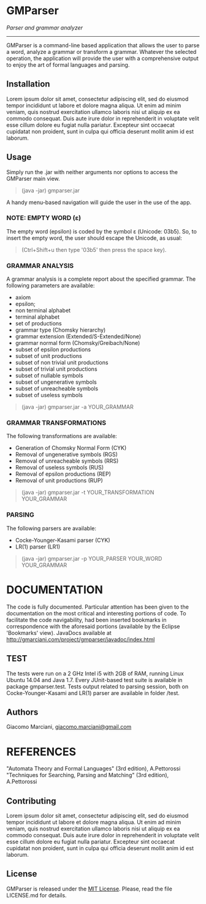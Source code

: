 # GMParser

*Parser and grammar analyzer*

- - -

GMParser is a command-line based application that allows the user to
parse a word, analyze a grammar or transform a grammar.
Whatever the selected operation, the application will provide the user with
a comprehensive output to enjoy the art of formal languages and parsing.

## Installation
Lorem ipsum dolor sit amet, consectetur adipiscing elit, sed do eiusmod tempor incididunt ut labore et dolore magna aliqua.
Ut enim ad minim veniam, quis nostrud exercitation ullamco laboris nisi ut aliquip ex ea commodo consequat.
Duis aute irure dolor in reprehenderit in voluptate velit esse cillum dolore eu fugiat nulla pariatur.
Excepteur sint occaecat cupidatat non proident, sunt in culpa qui officia deserunt mollit anim id est laborum.

## Usage
Simply run the .jar with neither arguments nor options to access the
GMParser main view.

> (java -jar) gmparser.jar

A handy menu-based navigation will guide the user in the use of the app.

### NOTE: EMPTY WORD (ε)
The empty word (epsilon) is coded by the symbol ε (Unicode: 03b5).
So, to insert the empty word, the user should escape the Unicode,
as usual:

> (Ctrl+Shift+u then type '03b5' then press the space key).

### GRAMMAR ANALYSIS
A grammar analysis is a complete report about the specified grammar.
The following parameters are available:
- axiom
- epsilon;
- non terminal alphabet
- terminal alphabet
- set of productions
- grammar type (Chomsky hierarchy)
- grammar extension (Extended/S-Extended/None)
- grammar normal form (Chomsky/Greibach/None)
- subset of epsilon productions
- subset of unit productions
- subset of non trivial unit productions
- subset of trivial unit productions
- subset of nullable symbols
- subset of ungenerative symbols
- subset of unreacheable symbols
- subset of useless symbols

> (java -jar) gmparser.jar -a YOUR_GRAMMAR

### GRAMMAR TRANSFORMATIONS
The following transformations are available:
- Generation of Chomsky Normal Form (CYK)
- Removal of ungenerative symbols (RGS)
- Removal of unreacheable symbols (RRS)
- Removal of useless symbols (RUS)
- Removal of epsilon productions (REP)
- Removal of unit productions (RUP)

> (java -jar) gmparser.jar -t YOUR_TRANSFORMATION YOUR_GRAMMAR

### PARSING
The following parsers are available:
- Cocke-Younger-Kasami parser (CYK)
- LR(1) parser (LR1)

> (java -jar) gmparser.jar -p YOUR_PARSER YOUR_WORD YOUR_GRAMMAR

# DOCUMENTATION
The code is fully documented. Particular attention has been given to the documentation on the most critical and interesting portions of code. To facilitate the code navigability, had been inserted bookmarks in correspondence with the aforesaid portions (available by the Eclipse 'Bookmarks' view). JavaDocs available at http://gmarciani.com/project/gmparser/javadoc/index.html

## TEST
The tests were run on a 2 GHz Intel i5 with 2GB of RAM, running Linux Ubuntu 14.04 and Java 1.7. Every JUnit-based test suite is available in package gmparser.test. Tests output related to parsing session, both on Cocke-Younger-Kasami and LR(1) parser are available in folder /test.

## Authors
Giacomo Marciani, [giacomo.marciani@gmail.com](mailto:giacomo.marciani@gmail.com)

# REFERENCES
"Automata Theory and Formal Languages" (3rd edition), A.Pettorossi
"Techniques for Searching, Parsing and Matching" (3rd edition), A.Pettorossi

## Contributing
Lorem ipsum dolor sit amet, consectetur adipiscing elit, sed do eiusmod tempor incididunt ut labore et dolore magna aliqua.
Ut enim ad minim veniam, quis nostrud exercitation ullamco laboris nisi ut aliquip ex ea commodo consequat.
Duis aute irure dolor in reprehenderit in voluptate velit esse cillum dolore eu fugiat nulla pariatur.
Excepteur sint occaecat cupidatat non proident, sunt in culpa qui officia deserunt mollit anim id est laborum.

## License
GMParser is released under the [MIT License](https://opensource.org/licenses/MIT).
Please, read the file LICENSE.md for details.
